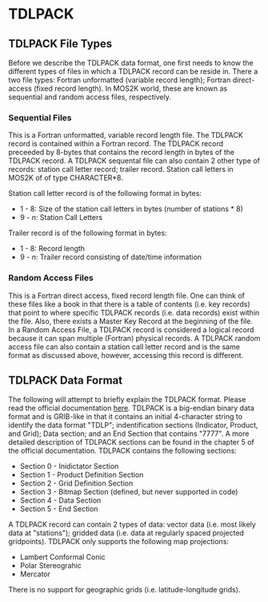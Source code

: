# TDLPACK

## TDLPACK File Types

Before we describe the TDLPACK data format, one first needs to know the different types of files in which a TDLPACK record can be reside in.  There a two file types: Fortran unformatted (variable record length); Fortran direct-access (fixed record length).  In MOS2K world, these are known as sequential and random access files, respectively.

### Sequential Files

This is a Fortran unformatted, variable record length file.  The TDLPACK record is contained within a Fortran record.  The TDLPACK record preceeded by 8-bytes that contains the record length in bytes of the TDLPACK record.  A TDLPACK sequental file can also contain 2 other type of records: station call letter record; trailer record.  Station call letters in MOS2K of of type CHARACTER*8.

Station call letter record is of the following format in bytes:
* 1 - 8: Size of the station call letters in bytes (number of stations * 8)
* 9 - _n_: Station Call Letters

Trailer record is of the following format in bytes:
* 1 - 8: Record length
* 9 - _n_:  Trailer record consisting of date/time information

### Random Access Files

This is a Fortran direct access, fixed record length file.  One can think of these files like a book in that there is a table of contents (i.e. key records) that point to where specific TDLPACK records (i.e. data records) exist within the file.  Also, there exists a Master Key Record at the beginning of the file.  In a Random Access File, a TDLPACK record is considered a logical record because it can span multiple (Fortran) physical records.  A TDLPACK random access file can also contain a station call letter record and is the same format as discussed above, however, accessing this record is different.

## TDLPACK Data Format

The following will attempt to briefly explain the TDLPACK format.  Please read the official documentation [here](https://www.weather.gov/media/mdl/TDL_OfficeNote00-1.pdf).  TDLPACK is a big-endian binary data format and is GRIB-like in that it contains an initial 4-character string to identify the data format "TDLP"; indentification sections (Indicator, Product, and Grid); Data section; and an End Section that contains "7777".  A more detailed description of TDLPACK sections can be found in the chapter 5 of the official documentation.  TDLPACK contains the following sections:

* Section 0 - Inidictator Section
* Section 1 - Product Definition Section
* Section 2 - Grid Definition Section
* Section 3 - Bitmap Section (defined, but never supported in code)
* Section 4 - Data Section
* Section 5 - End Section

A TDLPACK record can contain 2 types of data: vector data (i.e. most likely data at "stations"); gridded data (i.e. data at regularly spaced projected gridpoints).  TDLPACK only supports the following map projections:

* Lambert Conformal Conic
* Polar Stereograhic
* Mercator

There is no support for geographic grids (i.e. latitude-longitude grids).
